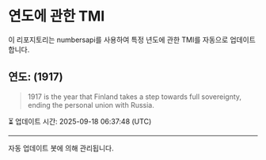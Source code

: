 
# 연도에 관한 TMI

이 리포지토리는 numbersapi를 사용하여 특정 년도에 관한 TMI를 자동으로 업데이트합니다.

## 연도: (1917)
> 1917 is the year that Finland takes a step towards full sovereignty, ending the personal union with Russia.

⏳ 업데이트 시간: 2025-09-18 06:37:48 (UTC)

---
자동 업데이트 봇에 의해 관리됩니다.
